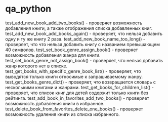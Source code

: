 # qa_python

test_add_new_book_add_two_books() - проверяет возможность добавления книги, а также отображения списка добавленных книг.
test_add_new_book_add_books_again() - проверяет, что нельзя добавить одну и ту же книгу 2 раза.
test_add_new_book_name_too_long() - проверяет, что что нельзя добавить книгу с названием превышающем 40 символов.
test_set_book_genre_assign_book() - проверяет возможность добавления жанра для книги.
test_set_book_genre_not_assign_book() - проверяет, что нельзя добавить жанр которого нет в списке.
test_get_books_with_specific_genre_book_list() - проверяет, что выводятся только книги относимые к запрашиваемому жанру.
test_get_books_genre_dict() - проверяет, что возвращается словарь с несколькими книгами и жанрами.
test_get_books_for_children_list() - проверяет, что список книг для детей содержит только книги без рейтинга.
test_add_book_in_favorites_add_two_books() - проверяет возможность добавления книги в избранное.
test_delete_book_from_favorites_delete_one_books() - проверяет возможность удаления книги из списка избранного.
